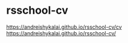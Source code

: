# rsschool-cv
https://andreishykalai.github.io/rsschool-cv/cv <br> https://andreishykalai.github.io/rsschool-cv/
